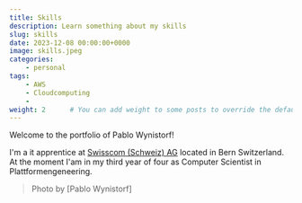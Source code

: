 ```yaml
---
title: Skills
description: Learn something about my skills
slug: skills
date: 2023-12-08 00:00:00+0000
image: skills.jpeg
categories:
    - personal
tags:
    - AWS
    - Cloudcomputing
    - 
weight: 2      # You can add weight to some posts to override the default sorting (date descending)
---
```


Welcome to the portfolio of Pablo Wynistorf!

I'm a it apprentice at [Swisscom (Schweiz) AG](https://www.swisscom.ch) located in Bern Switzerland. At the moment I'am 
in my third year of four as Computer Scientist in Plattformengeneering.


> Photo by [Pablo Wynistorf]